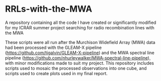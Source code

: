 # RRLs-with-the-MWA
A repository containing all the code I have created or significantly modified for my ICRAR summer project searching for radio recombination lines with the MWA

These scripts were all run after the Murchison Widefield Array (MWA) data had been processed with the GLEAM-X pipeline (https://github.com/tjgalvin/GLEAM-X-pipeline) and the MWA spectral line pipeline (https://github.com/nhurleywalker/MWA-spectral-line-pipeline), with minor modifications made to suit my project. 
This repository includes scripts used to mosaic the processed observations into one cube, and scripts used to create plots used in my final report.
